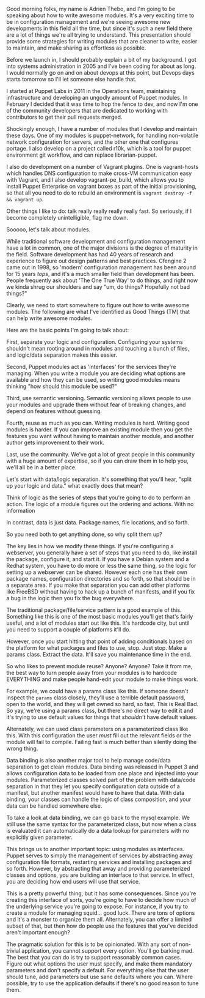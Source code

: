 Good morning folks, my name is Adrien Thebo, and I'm going to be speaking about
how to write awesome modules. It's a very exciting time to be in configuration
management and we're seeing awesome new developments in this field all the time,
but since it's such a new field there are a lot of things we're all trying to
understand. This presentation should provide some strategies for writing modules
that are cleaner to write, easier to maintain, and make sharing as effortless as
possible.

Before we launch in, I should probably explain a bit of my background. I got
into systems administration in 2005 and I've been coding for about as long.
I would normally go on and on about devops at this point, but Devops days starts
tomorrow so I'll let someone else handle that.

I started at Puppet Labs in 2011 in the Operations team, maintaining
infrastructure and developing an ungodly amount of Puppet modules. In February I
decided that it was time to hop the fence to dev, and now I'm one of the
community developers that are dedicated to working with contributors to get
their pull requests merged.

Shockingly enough, I have a number of modules that I develop and maintain these
days. One of my modules is puppet-network, for handling non-volatile network
configuration for servers, and the other one that configures portage. I also
develop on a project called r10k, which is a tool for puppet environment git
workflow, and can replace librarian-puppet.

I also do development on a number of Vagrant plugins. One is vagrant-hosts which
handles DNS configuration to make cross-VM communication easy with Vagrant, and
I also develop vagrant-pe\_build, which allows you to install Puppet Enterprise
on vagrant boxes as part of the initial provisioning, so that all you need to do
to rebuild an environment is `vagrant destroy -f && vagrant up`.

Other things I like to do: talk really really really really fast. So seriously,
if I become completely unintelligible, flag me down.

Sooooo, let's talk about modules.

While traditional software development and configuration management have a lot
in common, one of the major divisions is the degree of maturity in the field.
Software development has had 40 years of research and experience to figure out
design patterns and best practices. Cfengine 2 came out in 1998, so 'modern'
configuration management has been around for 15 years *tops*, and it's a much
smaller field than development has been. People frequently ask about 'The One
True Way' to do things, and right now we kinda shrug our shoulders and say "um,
do things? Hopefully not bad things?"

Clearly, we need to start somewhere to figure out how to write awesome modules.
The following are what I've identified as Good Things (TM) that can help write
awesome modules.

Here are the basic points I'm going to talk about:

First, separate your logic and configuration. Configuring your systems shouldn't
mean rooting around in modules and touching a bunch of files, and logic/data
separation makes this easier.

Second, Puppet modules act as 'interfaces' for the services they're managing.
When you write a module you are deciding what options are available and how
they can be used, so writing good modules means thinking "how should this module
be used?"

Third, use semantic versioning. Semantic versioning allows people to use your
modules and upgrade them without fear of breaking changes, and depend on
features without guessing.

Fourth, reuse as much as you can. Writing modules is hard. Writing good modules
is harder. If you can improve an existing module then you get the features you
want without having to maintain another module, and another author gets
improvement to their work.

Last, use the community. We've got a lot of great people in this community with
a huge amount of expertise, so if you can draw them in to help you, we'll all be
in a better place.

Let's start with data/logic separation. It's something that you'll hear, "split
up your logic and data." what exactly does that mean?

Think of logic as the series of steps that you're going to do to perform an
action. The logic of a module figures out the ordering and actions. With no
information

In contrast, data is just data. Package names, file locations, and so forth.

So you need both to get anything done, so why split them up?

The key lies in how we modify these things. If you're configuring a webserver,
you generally have a set of steps that you need to do, like install the package,
configure it, and start it. If you have a Debian system and a Redhat system, you
have to do more or less the same thing, so the logic for setting up a webserver
can be shared.  However each one has their own package names, configuration
directories and so forth, so that should be in a separate area. If you make that
separation you can add other platforms like FreeBSD without having to hack up a
bunch of manifests, and if you fix a bug in the logic then you fix the bug
everywhere.

The traditional package/file/service pattern is a good example of this.
Something like this is one of the most basic modules you'll get that's fairly
useful, and a lot of modules start out like this. It's hardcode city, but until
you need to support a couple of platforms it'll do.

However, once you start hitting that point of adding conditionals based on the
platform for what packages and files to use, stop. Just stop. Make a params
class. Extract the data. It'll save you maintenance time in the end.

So who likes to prevent module reuse? Anyone? Anyone? Take it from me, the best
way to turn people away from your modules is to hardcode EVERYTHING and make
people hand-edit your module to make things work.

For example, we could have a params class like this. If someone doesn't inspect
the `params` class closely, they'll use a terrible default password, open to the
world, and they will get owned so hard, so fast. This is Real Bad. So yay, we're
using a params class, but there's no direct way to edit it and it's trying to
use default values for things that _shouldn't_ have default values.

Alternately, we can used class parameters on a parameterized class like this.
With this configuration the user _must_ fill out the relevant fields or the
module will fail to compile. Failing fast is much better than silently doing the
wrong thing.

Data binding is also another major tool to help manage code/data separation to
get clean modules. Data binding was released in Puppet 3 and allows
configuration data to be loaded from one place and injected into your modules.
Parameterized classes solved part of the problem with data/code separation in
that they let you specify configuration data outside of a manifest, but another
manifest would have to have that data. With data binding, your classes can
handle the logic of class composition, and your data can be handled somewhere
else.

To take a look at data binding, we can go back to the mysql example. We still
use the same syntax for the parameterized class, but now when a class is
evaluated it can automatically do a data lookup for parameters with no
explicitly given parameter.

This brings us to another important topic: using modules as interfaces. Puppet
serves to simply the management of services by abstracting away configuration
file formats, restarting services and installing packages and so forth. However,
by abstracting that away and providing parameterized classes and options, you
are building an interface to that service. In effect, you are deciding how end
users will use that service.

This is a pretty powerful thing, but it has some consequences. Since you're
creating this interface of sorts, you're going to have to decide how much of the
underlying service you're going to expose. For instance, if you try to create a
module for managing squid... good luck. There are tons of options and it's a
monster to organize them all. Alternately, you can offer a limited subset of
that, but then how do people use the features that you've decided aren't
important enough?

The pragmatic solution for this is to be opinionated. With any sort of
non-trivial application, you cannot support every option. You'll go barking mad.
The best that you can do is try to support reasonably common cases. Figure out
what options the user must specify, and make them mandatory parameters and don't
specify a default. For everything else that the user should tune, add parameters
but use sane defaults where you can. Where possible, try to use the application
defaults if there's no good reason to tune them.
